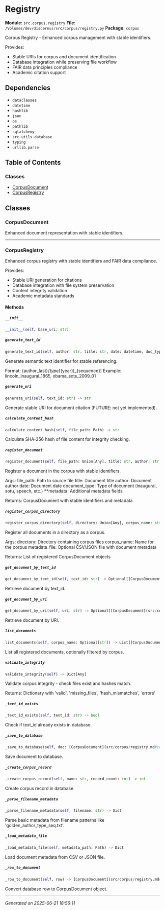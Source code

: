 # Registry

**Module:** `src.corpus.registry`
**File:** `/Volumes/dev/discernus/src/corpus/registry.py`
**Package:** `corpus`

Corpus Registry - Enhanced corpus management with stable identifiers.

Provides:
- Stable URIs for corpus and document identification  
- Database integration while preserving file workflow
- FAIR data principles compliance
- Academic citation support

## Dependencies

- `dataclasses`
- `datetime`
- `hashlib`
- `json`
- `os`
- `pathlib`
- `sqlalchemy`
- `src.utils.database`
- `typing`
- `urllib.parse`

## Table of Contents

### Classes
- [CorpusDocument](#corpusdocument)
- [CorpusRegistry](#corpusregistry)

## Classes

### CorpusDocument

Enhanced document representation with stable identifiers.

---

### CorpusRegistry

Enhanced corpus registry with stable identifiers and FAIR data compliance.

Provides:
- Stable URI generation for citations
- Database integration with file system preservation
- Content integrity validation
- Academic metadata standards

#### Methods

##### `__init__`
```python
__init__(self, base_uri: str)
```

##### `generate_text_id`
```python
generate_text_id(self, author: str, title: str, date: datetime, doc_type: str) -> str
```

Generate semantic text identifier for stable referencing.

Format: {author_last}_{type}_{year}[_{sequence}]
Example: lincoln_inaugural_1865, obama_sotu_2009_01

##### `generate_uri`
```python
generate_uri(self, text_id: str) -> str
```

Generate stable URI for document citation (FUTURE: not yet implemented).

##### `calculate_content_hash`
```python
calculate_content_hash(self, file_path: Path) -> str
```

Calculate SHA-256 hash of file content for integrity checking.

##### `register_document`
```python
register_document(self, file_path: Union[Any], title: str, author: str, date: datetime, document_type: str, **metadata) -> [CorpusDocument](src/corpus/registry.md#corpusdocument)
```

Register a document in the corpus with stable identifiers.

Args:
    file_path: Path to source file
    title: Document title
    author: Document author
    date: Document date
    document_type: Type of document (inaugural, sotu, speech, etc.)
    **metadata: Additional metadata fields
    
Returns:
    CorpusDocument with stable identifiers and metadata

##### `register_corpus_directory`
```python
register_corpus_directory(self, directory: Union[Any], corpus_name: str, metadata_file: Optional[str]) -> List[[CorpusDocument](src/corpus/registry.md#corpusdocument)]
```

Register all documents in a directory as a corpus.

Args:
    directory: Directory containing corpus files
    corpus_name: Name for the corpus
    metadata_file: Optional CSV/JSON file with document metadata
    
Returns:
    List of registered CorpusDocument objects

##### `get_document_by_text_id`
```python
get_document_by_text_id(self, text_id: str) -> Optional[[CorpusDocument](src/corpus/registry.md#corpusdocument)]
```

Retrieve document by text_id.

##### `get_document_by_uri`
```python
get_document_by_uri(self, uri: str) -> Optional[[CorpusDocument](src/corpus/registry.md#corpusdocument)]
```

Retrieve document by URI.

##### `list_documents`
```python
list_documents(self, corpus_name: Optional[str]) -> List[[CorpusDocument](src/corpus/registry.md#corpusdocument)]
```

List all registered documents, optionally filtered by corpus.

##### `validate_integrity`
```python
validate_integrity(self) -> Dict[Any]
```

Validate corpus integrity - check files exist and hashes match.

Returns:
    Dictionary with 'valid', 'missing_files', 'hash_mismatches', 'errors'

##### `_text_id_exists`
```python
_text_id_exists(self, text_id: str) -> bool
```

Check if text_id already exists in database.

##### `_save_to_database`
```python
_save_to_database(self, doc: [CorpusDocument](src/corpus/registry.md#corpusdocument)) -> None
```

Save document to database.

##### `_create_corpus_record`
```python
_create_corpus_record(self, name: str, record_count: int) -> int
```

Create corpus record in database.

##### `_parse_filename_metadata`
```python
_parse_filename_metadata(self, filename: str) -> Dict
```

Parse basic metadata from filename patterns like 'golden_author_type_seq.txt'.

##### `_load_metadata_file`
```python
_load_metadata_file(self, metadata_path: Path) -> Dict
```

Load document metadata from CSV or JSON file.

##### `_row_to_document`
```python
_row_to_document(self, row) -> [CorpusDocument](src/corpus/registry.md#corpusdocument)
```

Convert database row to CorpusDocument object.

---

*Generated on 2025-06-21 18:56:11*
